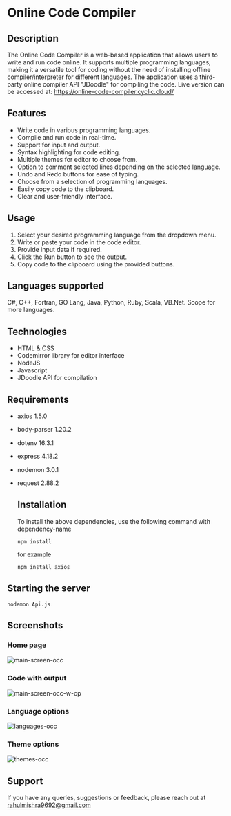 # Online Code Compiler 

## Description
The Online Code Compiler is a web-based application that allows users to write and run code online. It supports multiple programming languages, 
making it a versatile tool for coding without the need of installing offline compiler/interpreter for different languages.
The application uses a third-party online compiler API "JDoodle" for compiling the code.
Live version can be accessed at: https://online-code-compiler.cyclic.cloud/

## Features
- Write code in various programming languages.
- Compile and run code in real-time.
- Support for input and output.
- Syntax highlighting for code editing.
- Multiple themes for editor to choose from.
- Option to comment selected lines depending on the selected language.
- Undo and Redo buttons for ease of typing.
- Choose from a selection of programming languages.
- Easily copy code to the clipboard.
- Clear and user-friendly interface.

## Usage
1. Select your desired programming language from the dropdown menu.
2. Write or paste your code in the code editor.
3. Provide input data if required.
4. Click the Run button to see the output.
5. Copy code to the clipboard using the provided buttons.

## Languages supported
C#, C++, Fortran, GO Lang, Java, Python, Ruby, Scala, VB.Net. Scope for more languages.

## Technologies
* HTML & CSS
* Codemirror library for editor interface
* NodeJS
* Javascript
* JDoodle API for compilation

## Requirements
* axios 1.5.0
* body-parser 1.20.2
* dotenv 16.3.1
* express 4.18.2
* nodemon 3.0.1
* request 2.88.2
  ## Installation
  To install the above dependencies, use the following command with dependency-name
  ```
  npm install
  ```
  
  for example
  ```
  npm install axios
  ```

## Starting the server
```
nodemon Api.js
```

## Screenshots

### Home page
![main-screen-occ](https://github.com/mishrahul/occ-test-two/assets/145216845/3d592ea3-7cd3-404e-9813-a0b81484af85)

### Code with output
![main-screen-occ-w-op](https://github.com/mishrahul/occ-test-two/assets/145216845/4759dcf8-e7c7-4890-aba2-f95bbbb30d48)

### Language options
![languages-occ](https://github.com/mishrahul/occ-test-two/assets/145216845/bfa5f6d3-739e-4711-a43e-a5c9cb3df640)

### Theme options
![themes-occ](https://github.com/mishrahul/occ-test-two/assets/145216845/f8f70c3d-3dec-49c3-9e8e-d347b444bc24)


## Support
If you have any queries, suggestions or feedback, please reach out at rahulmishra9692@gmail.com


